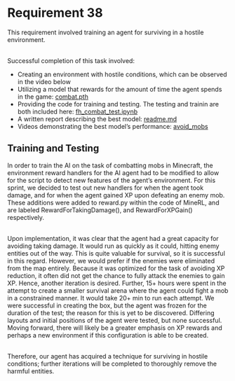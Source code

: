 
<h1>Requirement 38</h1>
This requirement involved training an agent for surviving in a hostile environment.
       
  
&nbsp;  
Successful completion of this task involved:
- Creating an environment with hostile conditions, which can be observed in the video below
- Utilizing a model that rewards for the amount of time the agent spends in the game: [combat.pth](https://github.com/lincolnschick/ML4MC/blob/main/docs/reports/requirement-38/combat.pth)
- Providing the code for training and testing. The testing and trainin are both included here: [fh_combat_test.ipynb](https://github.com/lincolnschick/ML4MC/blob/main/docs/reports/requirement-38/fh_combat_test.ipynb)
- A written report describing the best model: [readme.md](https://github.com/lincolnschick/ML4MC/blob/main/docs/reports/requirement-38/readme.md)
- Videos demonstrating the best model’s performance: [avoid_mobs](https://github.com/lincolnschick/ML4MC/blob/main/docs/reports/requirement-38/avoid_mobs.mp4)

<h2>Training and Testing</h2>
In order to train the AI on the task of combatting mobs in Minecraft, the environment reward handlers for the AI agent had to be modified to allow for the script to detect new features of the agent’s environment. For this sprint, we decided to test out new handlers for when the agent took damage, and for when the agent gained XP upon defeating an enemy mob. These additions were added to reward.py within the code of MineRL, and are labeled RewardForTakingDamage(), and RewardForXPGain() respectively. 

<br/>Upon implementation, it was clear that the agent had a great capacity for avoiding taking damage. It would run as quickly as it could, hitting enemy entities out of the way. This is quite valuable for survival, so it is successful in this regard. However, we would prefer if the enemies were eliminated from the map entirely. Because it was optimized for the task of avoiding XP reduction, it often did not get the chance to fully attack the enemies to gain XP. Hence, another iteration is desired. Further, 15+ hours were spent in the attempt to create a smaller survival arena where the agent could fight a mob in a constrained manner. It would take 20+ min to run each attempt. We were successful in creating the box, but the agent was frozen for the duration of the test; the reason for this is yet to be discovered. Differing layouts and initial positions of the agent were tested, but none successful. Moving forward, there will likely be a greater emphasis on XP rewards and perhaps a new environment if this configuration is able to be created. 

<br/>Therefore, our agent has acquired a technique for surviving in hostile conditions; further iterations will be completed to thoroughly remove the harmful entities. 

